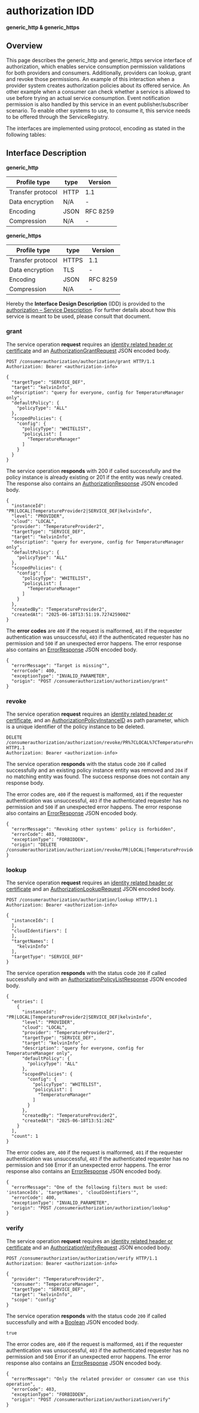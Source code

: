 # authorization IDD
**generic_http & generic_https**

## Overview

This page describes the generic_http and generic_https service interface of authorization, which enables service consumption permission validations
for both providers and consumers. Additionally, providers can lookup, grant and revoke those permissions. An example of this interaction when a provider system creates authorization policies about its offered service. An
other example when a consumer can check whether a service is allowed to use before trying an actual service consumption. Event notification permission is also handled by this service in an event publisher/subscriber
scenario. To enable other systems to use, to consume it, this service needs to be offered through the ServiceRegistry. 

The interfaces are implemented using protocol, encoding as stated in the following tables:

## Interface Description

**generic_http**

Profile type | type | Version
--- | --- | ---
Transfer protocol | HTTP | 1.1
Data encryption | N/A | -
Encoding | JSON | RFC 8259
Compression | N/A | -

**generic_https**

Profile type | type | Version
--- | --- | ---
Transfer protocol | HTTPS | 1.1
Data encryption | TLS | -
Encoding | JSON | RFC 8259
Compression | N/A | -

Hereby the **Interface Design Description** (IDD) is provided to the [authorization – Service Description](../../assets/sd/5_0_0/authorization_sd.pdf). For further details about how this service is meant to be used, please consult that document.

### grant

The service operation **request** requires an [identity related header or certificate](../authentication_policy.md/#http) and an [AuthorizationGrantRequest](../data-models/authorization-grant-request.md)
JSON encoded body.

```
POST /consumerauthorization/authorization/grant HTTP/1.1
Authorization: Bearer <authorization-info>

{
  "targetType": "SERVICE_DEF",
  "target": "kelvinInfo",
  "description": "query for everyone, config for TemperatureManager only",
  "defaultPolicy": {
    "policyType": "ALL"
  },
  "scopedPolicies": {
    "config": {
      "policyType": "WHITELIST",
      "policyList": [
        "TemperatureManager"
      ]
    }
  }
}
```

The service operation **responds** with 200 if called successfully and the policy instance is already existing or 201 if the entity was newly created. The response also contains an
[AuthorizationResponse](../data-models/authorization-policy-response.md) JSON encoded body.

```
{
  "instanceId": "PR|LOCAL|TemperatureProvider2|SERVICE_DEF|kelvinInfo",
  "level": "PROVIDER",
  "cloud": "LOCAL",
  "provider": "TemperatureProvider2",
  "targetType": "SERVICE_DEF",
  "target": "kelvinInfo",
  "description": "query for everyone, config for TemperatureManager only",
  "defaultPolicy": {
    "policyType": "ALL"
  },
  "scopedPolicies": {
    "config": {
      "policyType": "WHITELIST",
      "policyList": [
        "TemperatureManager"
      ]
    }
  },
  "createdBy": "TemperatureProvider2",
  "createdAt": "2025-06-18T13:51:19.727425900Z"
}
```

The **error codes** are `400` if the request is malformed, `401` if the requester authentication was unsuccessful,
`403` if the authenticated requester has no permission and
`500` if an unexpected error happens. The error response also contains an
[ErrorResponse](../data-models/error-response.md) JSON encoded body.

```
{
  "errorMessage": "Target is missing"",
  "errorCode": 400,
  "exceptionType": "INVALID_PARAMETER",
  "origin": "POST /consumerauthorization/authorization/grant"
}
```

### revoke

The service operation **request**  requires an [identity related header or certificate](../authentication_policy.md/#http), and an [AuthorizationPolicyInstanceID](../primitives.md#authorizationpolicyinstanceid) as path parameter, which is a unique identifier of the policy instance to be deleted.

```
DELETE /consumerauthorization/authorization/revoke/PR%7CLOCAL%7CTemperatureProvider%7CSERVICE_DEF%7CcelsiusInfo HTTP1.1
Authorization: Bearer <authorization-info>
```

The service operation **responds** with the status code `200` if called successfully and an existing policy instance entity was removed and `204` if no matching entity was found. The success response does not contain any response body.

The error codes are, `400` if the request is malformed, `401` if the requester authentication was unsuccessful, `403` if the authenticated requester has no permission and `500` if an unexpected error happens. The error response also contains an [ErrorResponse](../data-models/error-response.md) JSON encoded body.

```
{
  "errorMessage": "Revoking other systems' policy is forbidden",
  "errorCode": 403,
  "exceptionType": "FORBIDDEN",
  "origin": "DELETE /consumerauthorization/authorization/revoke/PR|LOCAL|TemperatureProvider2|SERVICE_DEF|kelvinInfo"
}
```

### lookup

The service operation **request** requires an [identity related header or certificate](../authentication_policy.md/#http) and an [AuthorizationLookupRequest](../data-models/authorization-lookup-request.md) JSON encoded body.

```
POST /consumerauthorization/authorization/lookup HTTP/1.1
Authorization: Bearer <authorization-info>

{
  "instanceIds": [
  ],
  "cloudIdentifiers": [
  ],
  "targetNames": [
    "kelvinInfo"
  ],
  "targetType": "SERVICE_DEF"
}
```

The service operation **responds** with the status code `200` if called successfully and with an [AuthorizationPolicyListResponse](../data-models/authorization-policy-list-response.md) JSON encoded body.

```
{
  "entries": [
    {
      "instanceId": "PR|LOCAL|TemperatureProvider2|SERVICE_DEF|kelvinInfo",
      "level": "PROVIDER",
      "cloud": "LOCAL",
      "provider": "TemperatureProvider2",
      "targetType": "SERVICE_DEF",
      "target": "kelvinInfo",
      "description": "query for everyone, config for TemperatureManager only",
      "defaultPolicy": {
        "policyType": "ALL"
      },
      "scopedPolicies": {
        "config": {
          "policyType": "WHITELIST",
          "policyList": [
            "TemperatureManager"
          ]
        }
      },
      "createdBy": "TemperatureProvider2",
      "createdAt": "2025-06-18T13:51:20Z"
    }
  ],
  "count": 1
}
```

The error codes are, `400` if the request is malformed, `401` if the requester authentication was unsuccessful, `403` if the authenticated requester has no permission and `500` Error if an unexpected error happens. The error response also contains an [ErrorResponse](../data-models/error-response.md) JSON encoded body.

```
{
  "errorMessage": "One of the following filters must be used: 'instanceIds', 'targetNames', 'cloudIdentifiers'",
  "errorCode": 400,
  "exceptionType": "INVALID_PARAMETER",
  "origin": "POST /consumerauthorization/authorization/lookup"
}
```

### verify

The service operation **request** requires an [identity related header or certificate](../authentication_policy.md/#http) and an [AuthorizationVerifyRequest](../data-models/authorization-verify-request.md) JSON encoded body.

```
POST /consumerauthorization/authorization/verify HTTP/1.1
Authorization: Bearer <authorization-info>

{
  "provider": "TemperatureProvider2",
  "consumer": "TemperatureManager",
  "targetType": "SERVICE_DEF",
  "target": "kelvinInfo",
  "scope": "config"
}
```

The service operation **responds** with the status code `200` if called successfully and with a [Boolean](../primitives.md#boolean) JSON encoded body.

```
true
```

The error codes are, `400` if the request is malformed, `401` if the requester authentication was unsuccessful, `403` if the authenticated requester has no permission and `500` Error if an unexpected error happens. The error response also contains an [ErrorResponse](../data-models/error-response.md) JSON encoded body.

```
{
  "errorMessage": "Only the related provider or consumer can use this operation",
  "errorCode": 403,
  "exceptionType": "FORBIDDEN",
  "origin": "POST /consumerauthorization/authorization/verify"
}
```
